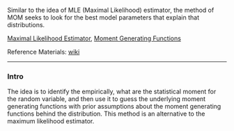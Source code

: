 Similar to the idea of MLE (Maximal Likelihood) estimator, the method of MOM seeks to look for the best model parameters that explain that distributions. 

[Maximal Likelihood Estimator](Maximal%20Likelihood%20Estimator.md), [Moment Generating Functions](Moment%20Generating%20Functions.md)

Reference Materials: 
[wiki](https://en.wikipedia.org/wiki/Method_of_moments_(statistics))

---
### **Intro**

The idea is to identify the empirically, what are the statistical moment for the random variable, and then use it to guess the underlying moment generating functions with prior assumptions about the moment generating functions behind the distribution. This method is an alternative to the maximum likelihood estimator. 


